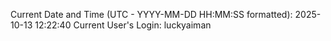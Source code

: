 Current Date and Time (UTC - YYYY-MM-DD HH:MM:SS formatted): 2025-10-13 12:22:40
Current User's Login: luckyaiman
